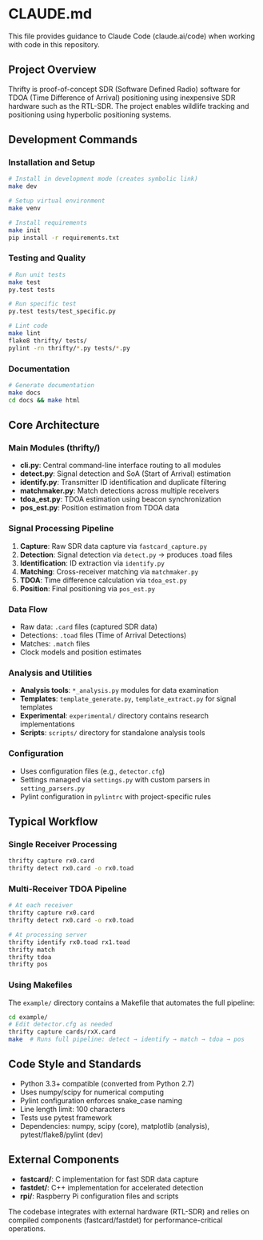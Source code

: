 # CLAUDE.md

This file provides guidance to Claude Code (claude.ai/code) when working with code in this repository.

## Project Overview

Thrifty is proof-of-concept SDR (Software Defined Radio) software for TDOA (Time Difference of Arrival) positioning using inexpensive SDR hardware such as the RTL-SDR. The project enables wildlife tracking and positioning using hyperbolic positioning systems.

## Development Commands

### Installation and Setup
```bash
# Install in development mode (creates symbolic link)
make dev

# Setup virtual environment
make venv

# Install requirements
make init
pip install -r requirements.txt
```

### Testing and Quality
```bash
# Run unit tests
make test
py.test tests

# Run specific test
py.test tests/test_specific.py

# Lint code
make lint
flake8 thrifty/ tests/
pylint -rn thrifty/*.py tests/*.py
```

### Documentation
```bash
# Generate documentation
make docs
cd docs && make html
```

## Core Architecture

### Main Modules (thrifty/)
- **cli.py**: Central command-line interface routing to all modules
- **detect.py**: Signal detection and SoA (Start of Arrival) estimation
- **identify.py**: Transmitter ID identification and duplicate filtering
- **matchmaker.py**: Match detections across multiple receivers
- **tdoa_est.py**: TDOA estimation using beacon synchronization
- **pos_est.py**: Position estimation from TDOA data

### Signal Processing Pipeline
1. **Capture**: Raw SDR data capture via `fastcard_capture.py`
2. **Detection**: Signal detection via `detect.py` → produces .toad files
3. **Identification**: ID extraction via `identify.py`
4. **Matching**: Cross-receiver matching via `matchmaker.py`
5. **TDOA**: Time difference calculation via `tdoa_est.py`
6. **Position**: Final positioning via `pos_est.py`

### Data Flow
- Raw data: `.card` files (captured SDR data)
- Detections: `.toad` files (Time of Arrival Detections)
- Matches: `.match` files
- Clock models and position estimates

### Analysis and Utilities
- **Analysis tools**: `*_analysis.py` modules for data examination
- **Templates**: `template_generate.py`, `template_extract.py` for signal templates
- **Experimental**: `experimental/` directory contains research implementations
- **Scripts**: `scripts/` directory for standalone analysis tools

### Configuration
- Uses configuration files (e.g., `detector.cfg`)
- Settings managed via `settings.py` with custom parsers in `setting_parsers.py`
- Pylint configuration in `pylintrc` with project-specific rules

## Typical Workflow

### Single Receiver Processing
```bash
thrifty capture rx0.card
thrifty detect rx0.card -o rx0.toad
```

### Multi-Receiver TDOA Pipeline
```bash
# At each receiver
thrifty capture rx0.card
thrifty detect rx0.card -o rx0.toad

# At processing server
thrifty identify rx0.toad rx1.toad
thrifty match
thrifty tdoa
thrifty pos
```

### Using Makefiles
The `example/` directory contains a Makefile that automates the full pipeline:
```bash
cd example/
# Edit detector.cfg as needed
thrifty capture cards/rxX.card
make  # Runs full pipeline: detect → identify → match → tdoa → pos
```

## Code Style and Standards

- Python 3.3+ compatible (converted from Python 2.7)
- Uses numpy/scipy for numerical computing
- Pylint configuration enforces snake_case naming
- Line length limit: 100 characters
- Tests use pytest framework
- Dependencies: numpy, scipy (core), matplotlib (analysis), pytest/flake8/pylint (dev)

## External Components

- **fastcard/**: C implementation for fast SDR data capture
- **fastdet/**: C++ implementation for accelerated detection
- **rpi/**: Raspberry Pi configuration files and scripts

The codebase integrates with external hardware (RTL-SDR) and relies on compiled components (fastcard/fastdet) for performance-critical operations.